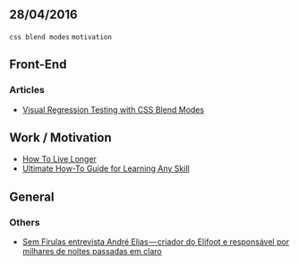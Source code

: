 28/04/2016
----------

`css blend modes` `motivation`

## Front-End

### Articles

- [Visual Regression Testing with CSS Blend Modes](https://css-tricks.com/visual-regression-testing-css-blend-modes/)

## Work / Motivation

- [How To Live Longer](https://medium.com/life-learning/how-to-live-longer-6fc6398d8d9c#.pktmrsqkc)
- [Ultimate How-To Guide for Learning Any Skill](https://medium.com/life-learning/ultimate-how-to-guide-for-learning-any-skill-7af6c78aeb5#.ewobfbcgz)
 
## General

### Others

- [Sem Firulas entrevista André Elias — criador do Elifoot e responsável por milhares de noites passadas em claro](https://medium.com/sem-firulas/sem-firulas-entrevista-andr%C3%A9-elias-criador-do-elifoot-e-respons%C3%A1vel-por-milhares-de-noites-145a0f9c5ca0#.hajxzh1gl)
